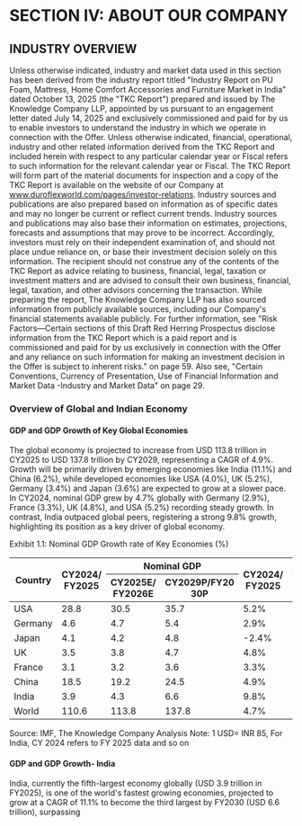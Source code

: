 # SECTION IV: ABOUT OUR COMPANY

## INDUSTRY OVERVIEW

Unless otherwise indicated, industry and market data used in this section has been derived from the industry report titled "Industry Report on PU Foam, Mattress, Home Comfort Accessories and Furniture Market in India" dated October 13, 2025 (the "TKC Report") prepared and issued by The Knowledge Company LLP, appointed by us pursuant to an engagement letter dated July 14, 2025 and exclusively commissioned and paid for by us to enable investors to understand the industry in which we operate in connection with the Offer. Unless otherwise indicated, financial, operational, industry and other related information derived from the TKC Report and included herein with respect to any particular calendar year or Fiscal refers to such information for the relevant calendar year or Fiscal. The TKC Report will form part of the material documents for inspection and a copy of the TKC Report is available on the website of our Company at www.duroflexworld.com/pages/investor-relations. Industry sources and publications are also prepared based on information as of specific dates and may no longer be current or reflect current trends. Industry sources and publications may also base their information on estimates, projections, forecasts and assumptions that may prove to be incorrect. Accordingly, investors must rely on their independent examination of, and should not place undue reliance on, or base their investment decision solely on this information. The recipient should not construe any of the contents of the TKC Report as advice relating to business, financial, legal, taxation or investment matters and are advised to consult their own business, financial, legal, taxation, and other advisors concerning the transaction. While preparing the report, The Knowledge Company LLP has also sourced information from publicly available sources, including our Company's financial statements available publicly. For further information, see "Risk Factors—Certain sections of this Draft Red Herring Prospectus disclose information from the TKC Report which is a paid report and is commissioned and paid for by us exclusively in connection with the Offer and any reliance on such information for making an investment decision in the Offer is subject to inherent risks." on page 59. Also see, "Certain Conventions, Currency of Presentation, Use of Financial Information and Market Data -Industry and Market Data" on page 29.

### Overview of Global and Indian Economy

#### GDP and GDP Growth of Key Global Economies

The global economy is projected to increase from USD 113.8 trillion in CY2025 to USD 137.8 trillion by CY2029, representing a CAGR of 4.9%. Growth will be primarily driven by emerging economies like India (11.1%) and China (6.2%), while developed economies like USA (4.0%), UK (5.2%), Germany (3.4%) and Japan (3.6%) are expected to grow at a slower pace. In CY2024, nominal GDP grew by 4.7% globally with Germany (2.9%), France (3.3%), UK (4.8%), and USA (5.2%) recording steady growth. In contrast, India outpaced global peers, registering a strong 9.8% growth, highlighting its position as a key driver of global economy.

Exhibit 1.1: Nominal GDP Growth rate of Key Economies (%)

<table><thead><tr><th rowspan="2">Country</th><th rowspan="2">CY2024/<br>FY2025</th><th colspan="2">Nominal GDP</th><th rowspan="2">CY2024/<br>FY2025</th><th rowspan="2">CY2025E/<br>FY2026E</th><th rowspan="2">CY2029P/FY20<br>30P</th></tr><tr><th>CY2025E/<br>FY2026E</th><th>CY2029P/FY20<br>30P</th></tr></thead><tbody><tr><td>USA</td><td>28.8</td><td>30.5</td><td>35.7</td><td>5.2%</td><td>6.0%</td><td>4.0%</td></tr><tr><td>Germany</td><td>4.6</td><td>4.7</td><td>5.4</td><td>2.9%</td><td>3.3%</td><td>3.4%</td></tr><tr><td>Japan</td><td>4.1</td><td>4.2</td><td>4.8</td><td>-2.4%</td><td>1.9%</td><td>3.6%</td></tr><tr><td>UK</td><td>3.5</td><td>3.8</td><td>4.7</td><td>4.8%</td><td>9.7%</td><td>5.2%</td></tr><tr><td>France</td><td>3.1</td><td>3.2</td><td>3.6</td><td>3.3%</td><td>2.6%</td><td>3.2%</td></tr><tr><td>China</td><td>18.5</td><td>19.2</td><td>24.5</td><td>4.9%</td><td>3.8%</td><td>6.2%</td></tr><tr><td>India</td><td>3.9</td><td>4.3</td><td>6.6</td><td>9.8%</td><td>10.3%</td><td>11.1%</td></tr><tr><td>World</td><td>110.6</td><td>113.8</td><td>137.8</td><td>4.7%</td><td>2.9%</td><td>4.9%</td></tr></tbody></table>

Source: IMF, The Knowledge Company Analysis
Note: 1 USD= INR 85, For India, CY 2024 refers to FY 2025 data and so on

#### GDP and GDP Growth- India

India, currently the fifth-largest economy globally (USD 3.9 trillion in FY2025), is one of the world's fastest growing economies, projected to grow at a CAGR of 11.1% to become the third largest by FY2030 (USD 6.6 trillion), surpassing